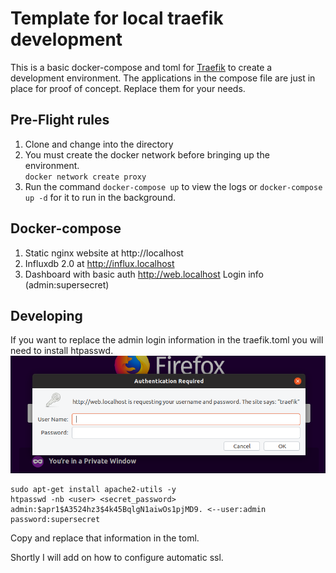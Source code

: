 # Template for local traefik development
This is a basic docker-compose and toml for [Traefik](https://docs.traefik.io/) to create a development environment. The applications in the compose file are just in place for proof of concept.  Replace them for your needs.

## Pre-Flight rules
1. Clone and change into the directory
2. You must create the docker network before bringing up the environment.  
`docker network create proxy`
3. Run the command `docker-compose up` to view the logs or `docker-compose up -d` for it to run in the background.

## Docker-compose
1. Static nginx website at http://localhost
2. Influxdb 2.0 at http://influx.localhost
3. Dashboard with basic auth http://web.localhost  Login info (admin:supersecret)

## Developing
If you want to replace the admin login information in the traefik.toml you will need to install htpasswd.  
![basic-auth](./assets/basicauth.png)

```
sudo apt-get install apache2-utils -y
htpasswd -nb <user> <secret_password>
admin:$apr1$A3524hz3$4k45BqlgN1aiwOs1pjMD9. <--user:admin password:supersecret
```
Copy and replace that information in the toml.  

Shortly I will add on how to configure automatic ssl.  